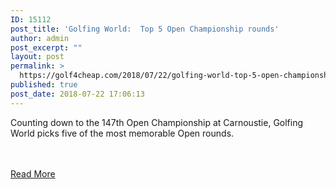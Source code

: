 ```yaml
---
ID: 15112
post_title: 'Golfing World:  Top 5 Open Championship rounds'
author: admin
post_excerpt: ""
layout: post
permalink: >
  https://golf4cheap.com/2018/07/22/golfing-world-top-5-open-championship-rounds/
published: true
post_date: 2018-07-22 17:06:13
---
```

<p>Counting down to the 147th Open Championship at Carnoustie, Golfing World picks five of the most memorable Open rounds.</p><br><br><a href="http://www.golfchannel.com/video/golfing-world-top-5-open-championship-rounds">Read More</a>